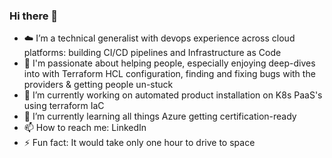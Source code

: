 ### Hi there 👋

- ☁️ I’m a technical generalist with devops experience across cloud platforms: building CI/CD pipelines and Infrastructure as Code
- 💞️ I'm passionate about helping people, especially enjoying deep-dives into with Terraform HCL configuration, finding and fixing bugs with the providers & getting people un-stuck
- 🔭 I’m currently working on automated product installation on K8s PaaS's using terraform IaC
- 🌱 I’m currently learning all things Azure getting certification-ready
- 📫 How to reach me: LinkedIn
- ⚡ Fun fact: It would take only one hour to drive to space


<!--
**sharstuff/sharstuff** is a ✨ _special_ ✨ repository because its `README.md` (this file) appears on your GitHub profile.

Here are some ideas to get you started:

- 🔭 I’m currently working on ...
- 🌱 I’m currently learning ...
- 👯 I’m looking to collaborate on ...
- 🤔 I’m looking for help with ...
- 💬 Ask me about ...
- 📫 How to reach me: ...
- 😄 Pronouns: ...
- ⚡ Fun fact: ...
-->
